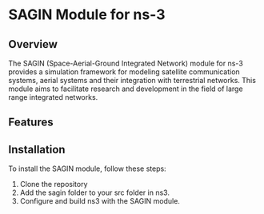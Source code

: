 # SAGIN Module for ns-3

## Overview
The SAGIN (Space-Aerial-Ground Integrated Network) module for ns-3 provides a simulation framework for modeling satellite communication systems, aerial systems and their integration with terrestrial networks. This module aims to facilitate research and development in the field of large range integrated networks.

## Features

## Installation
To install the SAGIN module, follow these steps:

1. Clone the repository
2. Add the sagin folder to your src folder in ns3.
3. Configure and build ns3 with the SAGIN module.

